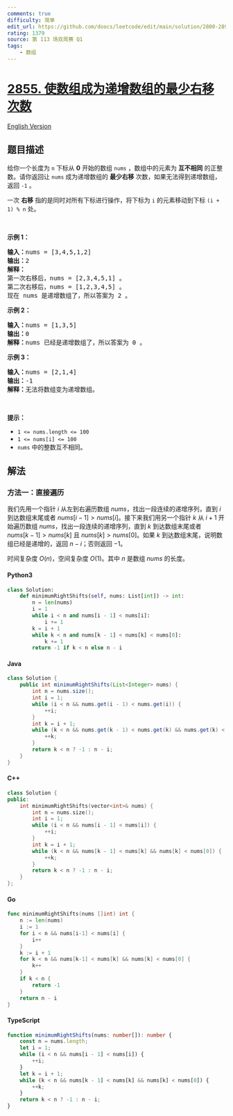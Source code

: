 ```yaml
---
comments: true
difficulty: 简单
edit_url: https://github.com/doocs/leetcode/edit/main/solution/2800-2899/2855.Minimum%20Right%20Shifts%20to%20Sort%20the%20Array/README.md
rating: 1379
source: 第 113 场双周赛 Q1
tags:
    - 数组
---
```


<!-- problem:start -->

# [2855. 使数组成为递增数组的最少右移次数](https://leetcode.cn/problems/minimum-right-shifts-to-sort-the-array)

[English Version](/solution/2800-2899/2855.Minimum%20Right%20Shifts%20to%20Sort%20the%20Array/README_EN.md)

## 题目描述

<!-- description:start -->

<p>给你一个长度为 <code>n</code>&nbsp;下标从 <strong>0</strong>&nbsp;开始的数组&nbsp;<code>nums</code>&nbsp;，数组中的元素为&nbsp;<strong>互不相同</strong>&nbsp;的正整数。请你返回让 <code>nums</code>&nbsp;成为递增数组的 <strong>最少右移</strong>&nbsp;次数，如果无法得到递增数组，返回 <code>-1</code>&nbsp;。</p>

<p>一次 <strong>右移</strong>&nbsp;指的是同时对所有下标进行操作，将下标为 <code>i</code>&nbsp;的元素移动到下标&nbsp;<code>(i + 1) % n</code>&nbsp;处。</p>

<p>&nbsp;</p>

<p><strong class="example">示例 1：</strong></p>

<pre>
<b>输入：</b>nums = [3,4,5,1,2]
<b>输出：</b>2
<b>解释：</b>
第一次右移后，nums = [2,3,4,5,1] 。
第二次右移后，nums = [1,2,3,4,5] 。
现在 nums 是递增数组了，所以答案为 2 。
</pre>

<p><strong class="example">示例 2：</strong></p>

<pre>
<b>输入：</b>nums = [1,3,5]
<b>输出：</b>0
<b>解释：</b>nums 已经是递增数组了，所以答案为 0 。</pre>

<p><strong class="example">示例 3：</strong></p>

<pre>
<b>输入：</b>nums = [2,1,4]
<b>输出：</b>-1
<b>解释：</b>无法将数组变为递增数组。
</pre>

<p>&nbsp;</p>

<p><strong>提示：</strong></p>

<ul>
	<li><code>1 &lt;= nums.length &lt;= 100</code></li>
	<li><code>1 &lt;= nums[i] &lt;= 100</code></li>
	<li><code>nums</code>&nbsp;中的整数互不相同。</li>
</ul>

<!-- description:end -->

## 解法

<!-- solution:start -->

### 方法一：直接遍历

我们先用一个指针 $i$ 从左到右遍历数组 $nums$，找出一段连续的递增序列，直到 $i$ 到达数组末尾或者 $nums[i - 1] \gt nums[i]$。接下来我们用另一个指针 $k$ 从 $i + 1$ 开始遍历数组 $nums$，找出一段连续的递增序列，直到 $k$ 到达数组末尾或者 $nums[k - 1] \gt nums[k]$ 且 $nums[k] \gt nums[0]$。如果 $k$ 到达数组末尾，说明数组已经是递增的，返回 $n - i$；否则返回 $-1$。

时间复杂度 $O(n)$，空间复杂度 $O(1)$。其中 $n$ 是数组 $nums$ 的长度。

<!-- tabs:start -->

#### Python3

```python
class Solution:
    def minimumRightShifts(self, nums: List[int]) -> int:
        n = len(nums)
        i = 1
        while i < n and nums[i - 1] < nums[i]:
            i += 1
        k = i + 1
        while k < n and nums[k - 1] < nums[k] < nums[0]:
            k += 1
        return -1 if k < n else n - i
```

#### Java

```java
class Solution {
    public int minimumRightShifts(List<Integer> nums) {
        int n = nums.size();
        int i = 1;
        while (i < n && nums.get(i - 1) < nums.get(i)) {
            ++i;
        }
        int k = i + 1;
        while (k < n && nums.get(k - 1) < nums.get(k) && nums.get(k) < nums.get(0)) {
            ++k;
        }
        return k < n ? -1 : n - i;
    }
}
```

#### C++

```cpp
class Solution {
public:
    int minimumRightShifts(vector<int>& nums) {
        int n = nums.size();
        int i = 1;
        while (i < n && nums[i - 1] < nums[i]) {
            ++i;
        }
        int k = i + 1;
        while (k < n && nums[k - 1] < nums[k] && nums[k] < nums[0]) {
            ++k;
        }
        return k < n ? -1 : n - i;
    }
};
```

#### Go

```go
func minimumRightShifts(nums []int) int {
	n := len(nums)
	i := 1
	for i < n && nums[i-1] < nums[i] {
		i++
	}
	k := i + 1
	for k < n && nums[k-1] < nums[k] && nums[k] < nums[0] {
		k++
	}
	if k < n {
		return -1
	}
	return n - i
}
```

#### TypeScript

```ts
function minimumRightShifts(nums: number[]): number {
    const n = nums.length;
    let i = 1;
    while (i < n && nums[i - 1] < nums[i]) {
        ++i;
    }
    let k = i + 1;
    while (k < n && nums[k - 1] < nums[k] && nums[k] < nums[0]) {
        ++k;
    }
    return k < n ? -1 : n - i;
}
```

<!-- tabs:end -->

<!-- solution:end -->

<!-- problem:end -->
